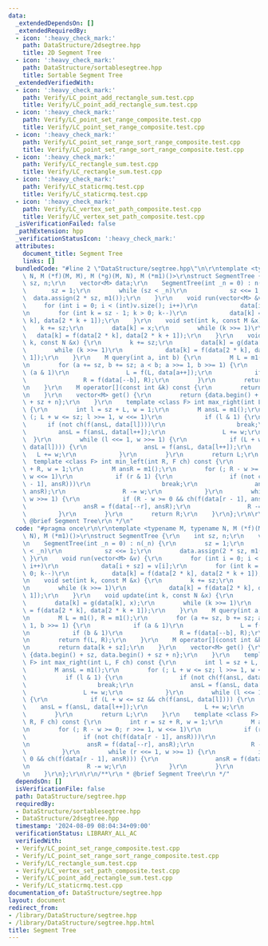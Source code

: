 ```yaml
---
data:
  _extendedDependsOn: []
  _extendedRequiredBy:
  - icon: ':heavy_check_mark:'
    path: DataStructure/2dsegtree.hpp
    title: 2D Segment Tree
  - icon: ':heavy_check_mark:'
    path: DataStructure/sortablesegtree.hpp
    title: Sortable Segment Tree
  _extendedVerifiedWith:
  - icon: ':heavy_check_mark:'
    path: Verify/LC_point_add_rectangle_sum.test.cpp
    title: Verify/LC_point_add_rectangle_sum.test.cpp
  - icon: ':heavy_check_mark:'
    path: Verify/LC_point_set_range_composite.test.cpp
    title: Verify/LC_point_set_range_composite.test.cpp
  - icon: ':heavy_check_mark:'
    path: Verify/LC_point_set_range_sort_range_composite.test.cpp
    title: Verify/LC_point_set_range_sort_range_composite.test.cpp
  - icon: ':heavy_check_mark:'
    path: Verify/LC_rectangle_sum.test.cpp
    title: Verify/LC_rectangle_sum.test.cpp
  - icon: ':heavy_check_mark:'
    path: Verify/LC_staticrmq.test.cpp
    title: Verify/LC_staticrmq.test.cpp
  - icon: ':heavy_check_mark:'
    path: Verify/LC_vertex_set_path_composite.test.cpp
    title: Verify/LC_vertex_set_path_composite.test.cpp
  _isVerificationFailed: false
  _pathExtension: hpp
  _verificationStatusIcon: ':heavy_check_mark:'
  attributes:
    document_title: Segment Tree
    links: []
  bundledCode: "#line 2 \"DataStructure/segtree.hpp\"\n\r\ntemplate <typename M, typename\
    \ N, M (*f)(M, M), M (*g)(M, N), M (*m1)()>\r\nstruct SegmentTree {\r\n    int\
    \ sz, n;\r\n    vector<M> data;\r\n    SegmentTree(int _n = 0) : n(_n) {\r\n \
    \       sz = 1;\r\n        while (sz < _n)\r\n            sz <<= 1;\r\n      \
    \  data.assign(2 * sz, m1());\r\n    }\r\n    void run(vector<M> &v) {\r\n   \
    \     for (int i = 0; i < (int)v.size(); i++)\r\n            data[i + sz] = v[i];\r\
    \n        for (int k = sz - 1; k > 0; k--)\r\n            data[k] = f(data[2 *\
    \ k], data[2 * k + 1]);\r\n    }\r\n    void set(int k, const M &x) {\r\n    \
    \    k += sz;\r\n        data[k] = x;\r\n        while (k >>= 1)\r\n         \
    \   data[k] = f(data[2 * k], data[2 * k + 1]);\r\n    }\r\n    void update(int\
    \ k, const N &x) {\r\n        k += sz;\r\n        data[k] = g(data[k], x);\r\n\
    \        while (k >>= 1)\r\n            data[k] = f(data[2 * k], data[2 * k +\
    \ 1]);\r\n    }\r\n    M query(int a, int b) {\r\n        M L = m1(), R = m1();\r\
    \n        for (a += sz, b += sz; a < b; a >>= 1, b >>= 1) {\r\n            if\
    \ (a & 1)\r\n                L = f(L, data[a++]);\r\n            if (b & 1)\r\n\
    \                R = f(data[--b], R);\r\n        }\r\n        return f(L, R);\r\
    \n    }\r\n    M operator[](const int &k) const {\r\n        return data[k + sz];\r\
    \n    }\r\n    vector<M> get() {\r\n        return {data.begin() + sz, data.begin()\
    \ + sz + n};\r\n    }\r\n    template <class F> int max_right(int L, F ch) const\
    \ {\r\n        int l = sz + L, w = 1;\r\n        M ansL = m1();\r\n        for\
    \ (; L + w <= sz; l >>= 1, w <<= 1)\r\n            if (l & 1) {\r\n          \
    \      if (not ch(f(ansL, data[l])))\r\n                    break;\r\n       \
    \         ansL = f(ansL, data[l++]);\r\n                L += w;\r\n          \
    \  }\r\n        while (l <<= 1, w >>= 1) {\r\n            if (L + w <= sz && ch(f(ansL,\
    \ data[l]))) {\r\n                ansL = f(ansL, data[l++]);\r\n             \
    \   L += w;\r\n            }\r\n        }\r\n        return L;\r\n    }\r\n  \
    \  template <class F> int min_left(int R, F ch) const {\r\n        int r = sz\
    \ + R, w = 1;\r\n        M ansR = m1();\r\n        for (; R - w >= 0; r >>= 1,\
    \ w <<= 1)\r\n            if (r & 1) {\r\n                if (not ch(f(data[r\
    \ - 1], ansR)))\r\n                    break;\r\n                ansR = f(data[--r],\
    \ ansR);\r\n                R -= w;\r\n            }\r\n        while (r <<= 1,\
    \ w >>= 1) {\r\n            if (R - w >= 0 && ch(f(data[r - 1], ansR))) {\r\n\
    \                ansR = f(data[--r], ansR);\r\n                R -= w;\r\n   \
    \         }\r\n        }\r\n        return R;\r\n    }\r\n};\r\n\r\n/**\r\n *\
    \ @brief Segment Tree\r\n */\n"
  code: "#pragma once\r\n\r\ntemplate <typename M, typename N, M (*f)(M, M), M (*g)(M,\
    \ N), M (*m1)()>\r\nstruct SegmentTree {\r\n    int sz, n;\r\n    vector<M> data;\r\
    \n    SegmentTree(int _n = 0) : n(_n) {\r\n        sz = 1;\r\n        while (sz\
    \ < _n)\r\n            sz <<= 1;\r\n        data.assign(2 * sz, m1());\r\n   \
    \ }\r\n    void run(vector<M> &v) {\r\n        for (int i = 0; i < (int)v.size();\
    \ i++)\r\n            data[i + sz] = v[i];\r\n        for (int k = sz - 1; k >\
    \ 0; k--)\r\n            data[k] = f(data[2 * k], data[2 * k + 1]);\r\n    }\r\
    \n    void set(int k, const M &x) {\r\n        k += sz;\r\n        data[k] = x;\r\
    \n        while (k >>= 1)\r\n            data[k] = f(data[2 * k], data[2 * k +\
    \ 1]);\r\n    }\r\n    void update(int k, const N &x) {\r\n        k += sz;\r\n\
    \        data[k] = g(data[k], x);\r\n        while (k >>= 1)\r\n            data[k]\
    \ = f(data[2 * k], data[2 * k + 1]);\r\n    }\r\n    M query(int a, int b) {\r\
    \n        M L = m1(), R = m1();\r\n        for (a += sz, b += sz; a < b; a >>=\
    \ 1, b >>= 1) {\r\n            if (a & 1)\r\n                L = f(L, data[a++]);\r\
    \n            if (b & 1)\r\n                R = f(data[--b], R);\r\n        }\r\
    \n        return f(L, R);\r\n    }\r\n    M operator[](const int &k) const {\r\
    \n        return data[k + sz];\r\n    }\r\n    vector<M> get() {\r\n        return\
    \ {data.begin() + sz, data.begin() + sz + n};\r\n    }\r\n    template <class\
    \ F> int max_right(int L, F ch) const {\r\n        int l = sz + L, w = 1;\r\n\
    \        M ansL = m1();\r\n        for (; L + w <= sz; l >>= 1, w <<= 1)\r\n \
    \           if (l & 1) {\r\n                if (not ch(f(ansL, data[l])))\r\n\
    \                    break;\r\n                ansL = f(ansL, data[l++]);\r\n\
    \                L += w;\r\n            }\r\n        while (l <<= 1, w >>= 1)\
    \ {\r\n            if (L + w <= sz && ch(f(ansL, data[l]))) {\r\n            \
    \    ansL = f(ansL, data[l++]);\r\n                L += w;\r\n            }\r\n\
    \        }\r\n        return L;\r\n    }\r\n    template <class F> int min_left(int\
    \ R, F ch) const {\r\n        int r = sz + R, w = 1;\r\n        M ansR = m1();\r\
    \n        for (; R - w >= 0; r >>= 1, w <<= 1)\r\n            if (r & 1) {\r\n\
    \                if (not ch(f(data[r - 1], ansR)))\r\n                    break;\r\
    \n                ansR = f(data[--r], ansR);\r\n                R -= w;\r\n  \
    \          }\r\n        while (r <<= 1, w >>= 1) {\r\n            if (R - w >=\
    \ 0 && ch(f(data[r - 1], ansR))) {\r\n                ansR = f(data[--r], ansR);\r\
    \n                R -= w;\r\n            }\r\n        }\r\n        return R;\r\
    \n    }\r\n};\r\n\r\n/**\r\n * @brief Segment Tree\r\n */"
  dependsOn: []
  isVerificationFile: false
  path: DataStructure/segtree.hpp
  requiredBy:
  - DataStructure/sortablesegtree.hpp
  - DataStructure/2dsegtree.hpp
  timestamp: '2024-08-09 08:04:34+09:00'
  verificationStatus: LIBRARY_ALL_AC
  verifiedWith:
  - Verify/LC_point_set_range_composite.test.cpp
  - Verify/LC_point_set_range_sort_range_composite.test.cpp
  - Verify/LC_rectangle_sum.test.cpp
  - Verify/LC_vertex_set_path_composite.test.cpp
  - Verify/LC_point_add_rectangle_sum.test.cpp
  - Verify/LC_staticrmq.test.cpp
documentation_of: DataStructure/segtree.hpp
layout: document
redirect_from:
- /library/DataStructure/segtree.hpp
- /library/DataStructure/segtree.hpp.html
title: Segment Tree
---
```

